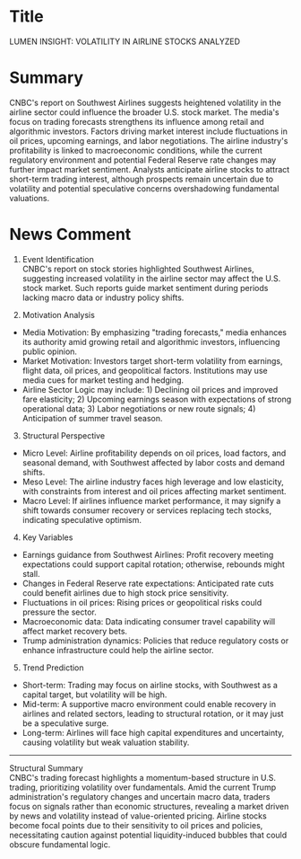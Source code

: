 # Title
LUMEN INSIGHT: VOLATILITY IN AIRLINE STOCKS ANALYZED

# Summary
CNBC's report on Southwest Airlines suggests heightened volatility in the airline sector could influence the broader U.S. stock market. The media's focus on trading forecasts strengthens its influence among retail and algorithmic investors. Factors driving market interest include fluctuations in oil prices, upcoming earnings, and labor negotiations. The airline industry's profitability is linked to macroeconomic conditions, while the current regulatory environment and potential Federal Reserve rate changes may further impact market sentiment. Analysts anticipate airline stocks to attract short-term trading interest, although prospects remain uncertain due to volatility and potential speculative concerns overshadowing fundamental valuations.

# News Comment
1. Event Identification  
CNBC's report on stock stories highlighted Southwest Airlines, suggesting increased volatility in the airline sector may affect the U.S. stock market. Such reports guide market sentiment during periods lacking macro data or industry policy shifts.

2. Motivation Analysis  
- Media Motivation: By emphasizing "trading forecasts," media enhances its authority amid growing retail and algorithmic investors, influencing public opinion.  
- Market Motivation: Investors target short-term volatility from earnings, flight data, oil prices, and geopolitical factors. Institutions may use media cues for market testing and hedging.  
- Airline Sector Logic may include: 1) Declining oil prices and improved fare elasticity; 2) Upcoming earnings season with expectations of strong operational data; 3) Labor negotiations or new route signals; 4) Anticipation of summer travel season.

3. Structural Perspective  
- Micro Level: Airline profitability depends on oil prices, load factors, and seasonal demand, with Southwest affected by labor costs and demand shifts.  
- Meso Level: The airline industry faces high leverage and low elasticity, with constraints from interest and oil prices affecting market sentiment.  
- Macro Level: If airlines influence market performance, it may signify a shift towards consumer recovery or services replacing tech stocks, indicating speculative optimism.

4. Key Variables  
- Earnings guidance from Southwest Airlines: Profit recovery meeting expectations could support capital rotation; otherwise, rebounds might stall.  
- Changes in Federal Reserve rate expectations: Anticipated rate cuts could benefit airlines due to high stock price sensitivity.  
- Fluctuations in oil prices: Rising prices or geopolitical risks could pressure the sector.  
- Macroeconomic data: Data indicating consumer travel capability will affect market recovery bets.  
- Trump administration dynamics: Policies that reduce regulatory costs or enhance infrastructure could help the airline sector.

5. Trend Prediction  
- Short-term: Trading may focus on airline stocks, with Southwest as a capital target, but volatility will be high.  
- Mid-term: A supportive macro environment could enable recovery in airlines and related sectors, leading to structural rotation, or it may just be a speculative surge.  
- Long-term: Airlines will face high capital expenditures and uncertainty, causing volatility but weak valuation stability.

---

Structural Summary  
CNBC's trading forecast highlights a momentum-based structure in U.S. trading, prioritizing volatility over fundamentals. Amid the current Trump administration's regulatory changes and uncertain macro data, traders focus on signals rather than economic structures, revealing a market driven by news and volatility instead of value-oriented pricing. Airline stocks become focal points due to their sensitivity to oil prices and policies, necessitating caution against potential liquidity-induced bubbles that could obscure fundamental logic.
